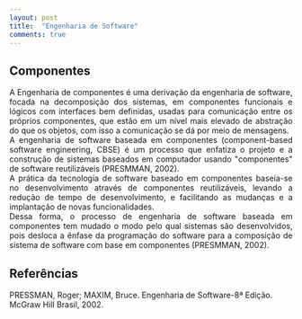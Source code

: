 ```yaml
---
layout: post
title:  "Engenharia de Software"
comments: true
---
```


## Componentes
<p style='text-align: justify;'>
A Engenharia de componentes é uma derivação da engenharia de software, focada na decomposição dos sistemas, em componentes funcionais e lógicos com interfaces bem definidas, usadas para comunicação entre os próprios componentes, que estão em um nível mais elevado de abstração do que os objetos, com isso a comunicação se dá por meio de mensagens.
<br>
A engenharia de software baseada em componentes (component-based software engineering, CBSE) é um processo que enfatiza o projeto e a construção de sistemas baseados em computador usando "componentes" de software reutilizáveis (PRESMMAN, 2002).
<br>
A prática da tecnologia de software baseado em componentes baseia-se no desenvolvimento através de componentes reutilizáveis, levando a redução de tempo de desenvolvimento, e facilitando as mudanças e a implantação de novas funcionalidades.
<br>
Dessa forma, o processo de engenharia de software baseada em componentes tem mudado o modo pelo qual sistemas são desenvolvidos, pois desloca a ênfase da programação do software para a composição de sistema de software com base em componentes (PRESMMAN, 2002).

</p>

## Referências
PRESSMAN, Roger; MAXIM, Bruce. Engenharia de Software-8ª Edição. McGraw Hill Brasil, 2002.

